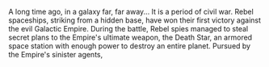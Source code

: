A long time ago, in a galaxy far, far away...
It is a period of civil war. Rebel
spaceships, striking from a hidden
base, have won their first victory
against the evil Galactic Empire.
During the battle, Rebel spies managed
to steal secret plans to the Empire's
ultimate weapon, the Death Star, an
armored space station with enough
power to destroy an entire planet.
Pursued by the Empire's sinister agents,